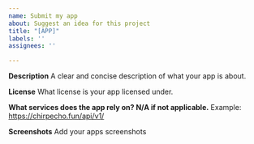 ```yaml
---
name: Submit my app
about: Suggest an idea for this project
title: "[APP]"
labels: ''
assignees: ''

---
```


**Description**
A clear and concise description of what your app is about.

**License**
What license is your app licensed under.

**What services does the app rely on? N/A if not applicable.**
Example: https://chirpecho.fun/api/v1/

**Screenshots**
Add your apps screenshots
